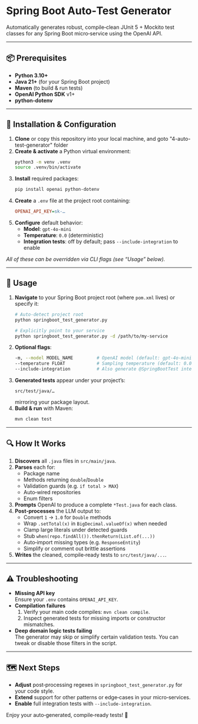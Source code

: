 
# Spring Boot Auto‑Test Generator

Automatically generates robust, compile‑clean JUnit 5 + Mockito test classes for any Spring Boot micro‑service using the OpenAI API.

---

## 📦 Prerequisites

- **Python 3.10+**  
- **Java 21+** (for your Spring Boot project)  
- **Maven** (to build & run tests)  
- **OpenAI Python SDK** v1+  
- **python‑dotenv**  

---

## 🔧 Installation & Configuration

1. **Clone** or copy this repository into your local machine, and goto "4-auto-test-generator" folder  
2. **Create & activate** a Python virtual environment:
   ```bash
   python3 -m venv .venv
   source .venv/bin/activate
   ```
3. **Install** required packages:
   ```bash
   pip install openai python-dotenv
   ```
4. **Create** a `.env` file at the project root containing:
   ```ini
   OPENAI_API_KEY=sk-…
   ```
5. **Configure** default behavior:
    - **Model**: `gpt-4o-mini`
    - **Temperature**: `0.0` (deterministic)
    - **Integration tests**: off by default; pass `--include-integration` to enable

_All of these can be overridden via CLI flags (see “Usage” below)._

---

## 🚀 Usage

1. **Navigate** to your Spring Boot project root (where `pom.xml` lives) or specify it:
   ```bash
   # Auto‑detect project root
   python springboot_test_generator.py

   # Explicitly point to your service
   python springboot_test_generator.py -d /path/to/my-service
   ```
2. **Optional flags**:
   ```bash
   -m, --model MODEL_NAME         # OpenAI model (default: gpt-4o-mini)
   --temperature FLOAT            # Sampling temperature (default: 0.0)
   --include-integration          # Also generate @SpringBootTest integration tests
   ```
3. **Generated tests** appear under your project’s:
   ```
   src/test/java/…
   ```
   mirroring your package layout.
4. **Build & run** with Maven:
   ```bash
   mvn clean test
   ```

---

## 🔍 How It Works

1. **Discovers** all `.java` files in `src/main/java`.
2. **Parses** each for:
    - Package name
    - Methods returning `double`/`Double`
    - Validation guards (e.g. `if total > MAX`)
    - Auto‑wired repositories
    - Enum filters
3. **Prompts** OpenAI to produce a complete `*Test.java` for each class.
4. **Post‑processes** the LLM output to:
    - Convert `1` → `1.0` for `Double` methods
    - Wrap `.setTotal(x)` in `BigDecimal.valueOf(x)` when needed
    - Clamp large literals under detected guards
    - Stub `when(repo.findAll()).thenReturn(List.of(...))`
    - Auto‑import missing types (e.g. `ResponseEntity`)
    - Simplify or comment out brittle assertions
5. **Writes** the cleaned, compile‑ready tests to `src/test/java/...`.

---

## ⚠️ Troubleshooting

- **Missing API key**  
  Ensure your `.env` contains `OPENAI_API_KEY`.
- **Compilation failures**
    1. Verify your main code compiles: `mvn clean compile`.
    2. Inspect generated tests for missing imports or constructor mismatches.
- **Deep domain logic tests failing**  
  The generator may skip or simplify certain validation tests. You can tweak or disable those filters in the script.

---

## 🗺️ Next Steps

- **Adjust** post‑processing regexes in `springboot_test_generator.py` for your code style.
- **Extend** support for other patterns or edge‑cases in your micro‑services.
- **Enable** full integration tests with `--include-integration`.

Enjoy your auto‑generated, compile‑ready tests! 🚀
```